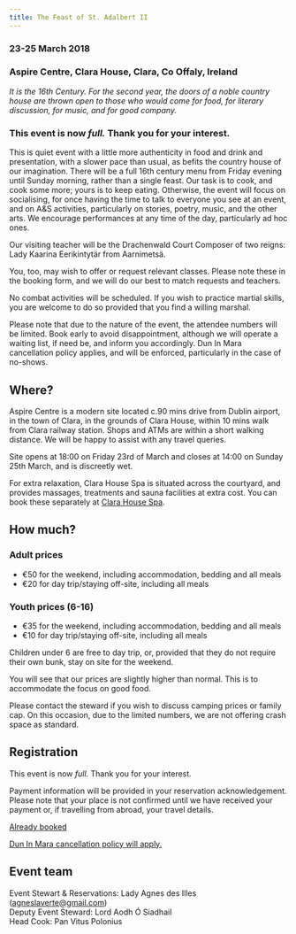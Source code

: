 ```yaml
---
title: The Feast of St. Adalbert II
---
```

### 23-25 March 2018
### Aspire Centre, Clara House, Clara, Co Offaly, Ireland

*It is the 16th Century. For the second year, the doors of a noble country house are thrown open to those who would come for food, for literary discussion, for music, and for good company.*

### This event is now _full._ Thank you for your interest.

This is quiet event with a little more authenticity in food and drink and presentation, with a slower pace than usual, as befits the country house of our imagination. There will be a full 16th century menu from Friday evening until Sunday morning, rather than a single feast. Our task is to cook, and cook some more; yours is to keep eating. Otherwise, the event will focus on socialising, for once having the time to talk to everyone you see at an event, and on A&S activities, particularly on stories, poetry, music, and the other arts. We encourage performances at any time of the day, particularly ad hoc ones. 

Our visiting teacher will be the Drachenwald Court Composer of two reigns: Lady Kaarina Eerikintytär from Aarnimetsä. 

You, too, may wish to offer or request relevant classes. Please note these in the booking form, and we will do our best to match requests and teachers.
 
No combat activities will be scheduled. If you wish to practice martial skills, you are welcome to do so provided that you find a willing marshal.  

Please note that due to the nature of the event, the attendee numbers will be limited. Book early to avoid disappointment, although we will operate a waiting list, if need be, and inform you accordingly. Dun In Mara cancellation policy applies, and will be enforced, particularly in the case of no-shows.

## Where?

Aspire Centre is a modern site located c.90 mins drive from Dublin airport, in the town of Clara, in the grounds of Clara House, within 10 mins walk from Clara railway station. Shops and ATMs are within a short walking distance. We will be happy to assist with any travel queries.

Site opens at 18:00 on Friday 23rd of March and closes at 14:00 on Sunday 25th March, and is discreetly wet.

For extra relaxation, Clara House Spa is situated across the courtyard, and provides massages, treatments and sauna facilities at extra cost. You can book these separately at [Clara House Spa](http://www.clarahousespa.ie/).

## How much?

### Adult prices
- €50 for the weekend, including accommodation, bedding and all meals
- €20 for day trip/staying off-site, including all meals

### Youth prices (6-16)
- €35 for the weekend, including accommodation, bedding and all meals
- €10 for day trip/staying off-site, including all meals

Children under 6 are free to day trip, or, provided that they do not require their own bunk, stay on site for the weekend.

You will see that our prices are slightly higher than normal. This is to accommodate the focus on good food. 
 
Please contact the steward if you wish to discuss camping prices or family cap. On this occasion, due to the limited numbers, we are not offering crash space as standard.

## Registration

This event is now _full._ Thank you for your interest.

Payment information will be provided in your reservation acknowledgement. Please note that your place is not confirmed until we have received your payment or, if travelling from abroad, your travel details. 

[Already booked](booked/)

[Dun In Mara cancellation policy will apply.](/about/cancellation/)

## Event team

Event Stewart & Reservations: Lady Agnes des Illes ([agneslaverte@gmail.com](mailto:agneslaverte@gmail.com))<br>
Deputy Event Steward: Lord Aodh Ó Siadhail<br>
Head Cook: Pan Vitus Polonius




